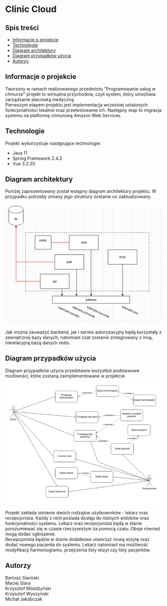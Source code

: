 # Clinic Cloud

## Spis treści
* [Informacje o projekcie](#informacje-o-projekcie)
* [Technologie](#technologie)
* [Diagram architektury](#diagram-architektury)
* [Diagram przypadków użycia](#diagram-przypadków-użycia)
* [Autorzy](#autorzy)

## Informacje o projekcie
Tworzony w ramach realizowanego przedmiotu "Programowanie usług w chmurze" projekt to wirtualna przychodnia, czyli system, który umożliwia zarządzanie placówką medyczną.  
Pierwszym etapem projektu jest implementacja wcześniej ustalonych funkcjonalności lokalnie oraz przetestowanie ich. Następny etap to migracja systemu na platformę chmurową Amazon Web Services.
	
## Technologie
Projekt wykorzystuje następujące technologie:
* Java 11
* Spring Framework 2.4.3
* Vue 3.2.20

## Diagram architektury
Poniżej zaprezentowany został wstępny diagram architektury projektu. W przypadku potrzeby zmiany jego struktury zostanie on zaktualizowany.

![Alt text](utils/diagram-architektury.png?raw=true "Diagram architektury")

Jak można zauważyć backend, jak i serwis autoryzacyjny będą korzystały z zewnętrznej bazy danych, natomiast czat zostanie zintegrowany z inną, nierelacyjną bazą danych redis.

## Diagram przypadków użycia
Diagram przypadków użycia przedstawia wszystkie podstawowe możliwości, które zostaną zaimplementowane w projekcie.

![Alt text](utils/diagram-przypadkow-uzycia.png?raw=true "Diagram przypadków użycia")

Projekt zakłada istnienie dwóch rodzajów użytkowników - lekarz oraz recepcjonista. Każdy z nich posiada dostęp do różnych widoków oraz funkcjonalności systemu. Lekarz oraz recepcjonista będą w stanie porozumiewać się w czasie rzeczywistym za pomocą czatu. Oboje również mogą dodać ogłoszenie.  
Recepcjonista będzie w stanie dodatkowo utworzyć nową wizytę oraz dodać nowego pacjenta do systemu. Lekarz natomiast ma możliwość modyfikacji harmonogramu, przejrzenia listy wizyt czy listy pacjentów.

## Autorzy

Bartosz Siwiński  
Maciej Siara  
Krzysztof Móżdżyński  
Krzysztof Wyszyński  
Michał Jakóbczak

